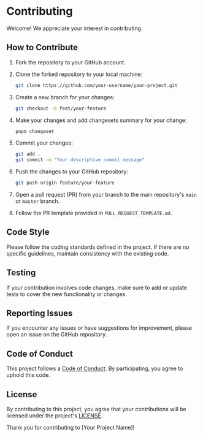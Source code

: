 # Contributing

Welcome! We appreciate your interest in contributing.

## How to Contribute

1. Fork the repository to your GitHub account.
2. Clone the forked repository to your local machine:

   ```bash
   git clone https://github.com/your-username/your-project.git
   ```

3. Create a new branch for your changes:

   ```bash
   git checkout -b feat/your-feature
   ```

4. Make your changes and add changesets summary for your change:

	```bash
   pnpm changeset
   ```

5. Commit your changes:

   ```bash
   git add .
   git commit -m "Your descriptive commit message"
   ```

6. Push the changes to your GitHub repository:

   ```bash
   git push origin feature/your-feature
   ```

7. Open a pull request (PR) from your branch to the main repository's `main` or `master` branch.

8. Follow the PR template provided in `PULL_REQUEST_TEMPLATE.md`.

## Code Style

Please follow the coding standards defined in the project. If there are no specific guidelines, maintain consistency with the existing code.

## Testing

If your contribution involves code changes, make sure to add or update tests to cover the new functionality or changes.

## Reporting Issues

If you encounter any issues or have suggestions for improvement, please open an issue on the GitHub repository.

## Code of Conduct

This project follows a [Code of Conduct](CODE_OF_CONDUCT.md). By participating, you agree to uphold this code.

## License

By contributing to this project, you agree that your contributions will be licensed under the project's [LICENSE](LICENSE).

Thank you for contributing to [Your Project Name]!
